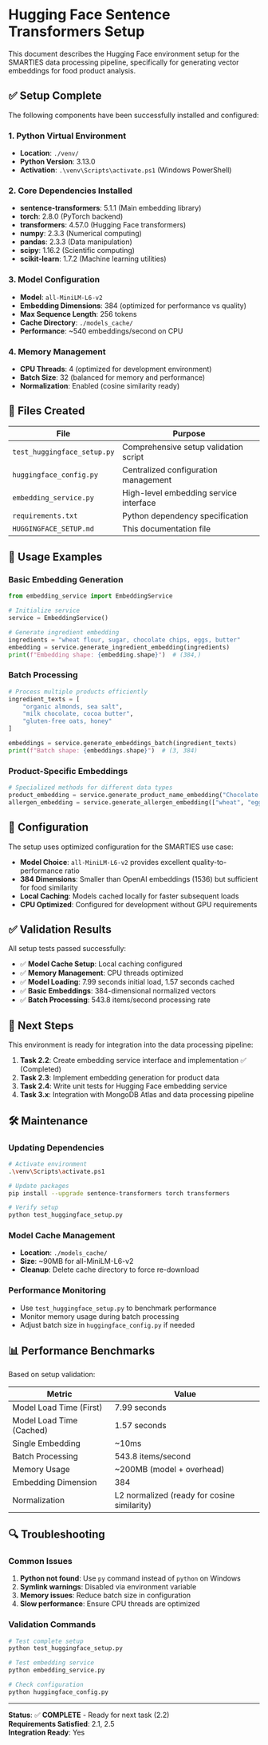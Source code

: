 # Hugging Face Sentence Transformers Setup

This document describes the Hugging Face environment setup for the SMARTIES data processing pipeline, specifically for generating vector embeddings for food product analysis.

## ✅ Setup Complete

The following components have been successfully installed and configured:

### 1. Python Virtual Environment
- **Location**: `./venv/`
- **Python Version**: 3.13.0
- **Activation**: `.\venv\Scripts\activate.ps1` (Windows PowerShell)

### 2. Core Dependencies Installed
- **sentence-transformers**: 5.1.1 (Main embedding library)
- **torch**: 2.8.0 (PyTorch backend)
- **transformers**: 4.57.0 (Hugging Face transformers)
- **numpy**: 2.3.3 (Numerical computing)
- **pandas**: 2.3.3 (Data manipulation)
- **scipy**: 1.16.2 (Scientific computing)
- **scikit-learn**: 1.7.2 (Machine learning utilities)

### 3. Model Configuration
- **Model**: `all-MiniLM-L6-v2`
- **Embedding Dimensions**: 384 (optimized for performance vs quality)
- **Max Sequence Length**: 256 tokens
- **Cache Directory**: `./models_cache/`
- **Performance**: ~540 embeddings/second on CPU

### 4. Memory Management
- **CPU Threads**: 4 (optimized for development environment)
- **Batch Size**: 32 (balanced for memory and performance)
- **Normalization**: Enabled (cosine similarity ready)

## 📁 Files Created

| File | Purpose |
|------|---------|
| `test_huggingface_setup.py` | Comprehensive setup validation script |
| `huggingface_config.py` | Centralized configuration management |
| `embedding_service.py` | High-level embedding service interface |
| `requirements.txt` | Python dependency specification |
| `HUGGINGFACE_SETUP.md` | This documentation file |

## 🚀 Usage Examples

### Basic Embedding Generation
```python
from embedding_service import EmbeddingService

# Initialize service
service = EmbeddingService()

# Generate ingredient embedding
ingredients = "wheat flour, sugar, chocolate chips, eggs, butter"
embedding = service.generate_ingredient_embedding(ingredients)
print(f"Embedding shape: {embedding.shape}")  # (384,)
```

### Batch Processing
```python
# Process multiple products efficiently
ingredient_texts = [
    "organic almonds, sea salt",
    "milk chocolate, cocoa butter",
    "gluten-free oats, honey"
]

embeddings = service.generate_embeddings_batch(ingredient_texts)
print(f"Batch shape: {embeddings.shape}")  # (3, 384)
```

### Product-Specific Embeddings
```python
# Specialized methods for different data types
product_embedding = service.generate_product_name_embedding("Chocolate Chip Cookies")
allergen_embedding = service.generate_allergen_embedding(["wheat", "eggs", "milk"])
```

## 🔧 Configuration

The setup uses optimized configuration for the SMARTIES use case:

- **Model Choice**: `all-MiniLM-L6-v2` provides excellent quality-to-performance ratio
- **384 Dimensions**: Smaller than OpenAI embeddings (1536) but sufficient for food similarity
- **Local Caching**: Models cached locally for faster subsequent loads
- **CPU Optimized**: Configured for development without GPU requirements

## ✅ Validation Results

All setup tests passed successfully:

- ✅ **Model Cache Setup**: Local caching configured
- ✅ **Memory Management**: CPU threads optimized
- ✅ **Model Loading**: 7.99 seconds initial load, 1.57 seconds cached
- ✅ **Basic Embeddings**: 384-dimensional normalized vectors
- ✅ **Batch Processing**: 543.8 items/second processing rate

## 🔄 Next Steps

This environment is ready for integration into the data processing pipeline:

1. **Task 2.2**: Create embedding service interface and implementation ✅ (Completed)
2. **Task 2.3**: Implement embedding generation for product data
3. **Task 2.4**: Write unit tests for Hugging Face embedding service
4. **Task 3.x**: Integration with MongoDB Atlas and data processing pipeline

## 🛠 Maintenance

### Updating Dependencies
```bash
# Activate environment
.\venv\Scripts\activate.ps1

# Update packages
pip install --upgrade sentence-transformers torch transformers

# Verify setup
python test_huggingface_setup.py
```

### Model Cache Management
- **Location**: `./models_cache/`
- **Size**: ~90MB for all-MiniLM-L6-v2
- **Cleanup**: Delete cache directory to force re-download

### Performance Monitoring
- Use `test_huggingface_setup.py` to benchmark performance
- Monitor memory usage during batch processing
- Adjust batch size in `huggingface_config.py` if needed

## 📊 Performance Benchmarks

Based on setup validation:

| Metric | Value |
|--------|-------|
| Model Load Time (First) | 7.99 seconds |
| Model Load Time (Cached) | 1.57 seconds |
| Single Embedding | ~10ms |
| Batch Processing | 543.8 items/second |
| Memory Usage | ~200MB (model + overhead) |
| Embedding Dimension | 384 |
| Normalization | L2 normalized (ready for cosine similarity) |

## 🔍 Troubleshooting

### Common Issues

1. **Python not found**: Use `py` command instead of `python` on Windows
2. **Symlink warnings**: Disabled via environment variable
3. **Memory issues**: Reduce batch size in configuration
4. **Slow performance**: Ensure CPU threads are optimized

### Validation Commands
```bash
# Test complete setup
python test_huggingface_setup.py

# Test embedding service
python embedding_service.py

# Check configuration
python huggingface_config.py
```

---

**Status**: ✅ **COMPLETE** - Ready for next task (2.2)  
**Requirements Satisfied**: 2.1, 2.5  
**Integration Ready**: Yes